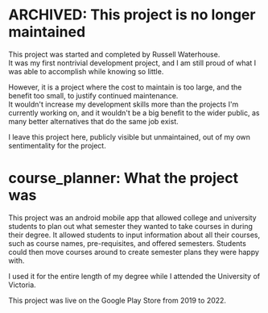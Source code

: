 # ARCHIVED: This project is no longer maintained


This project was started and completed by Russell Waterhouse.  
It was my first nontrivial development project, and I am still proud of what I was able to accomplish while knowing so little.  

However, it is a project where the cost to maintain is too large, and the benefit too small, to justify continued maintenance.  
It wouldn't increase my development skills more than the projects I'm currently working on, and it wouldn't
be a big benefit to the wider public, as many better alternatives that do the same job exist. 

I leave this project here, publicly visible but unmaintained, out of my own sentimentality for the project.

# course_planner: What the project was
This project was an android mobile app that allowed college and university students to plan out what semester they 
wanted to take courses in during their degree. It allowed students to input information about all their courses, 
such as course names, pre-requisites, and offered semesters. Students could then move courses around to create 
semester plans they were happy with.  

I used it for the entire length of my degree while I attended the University of Victoria. 

This project was live on the Google Play Store from 2019 to 2022. 
